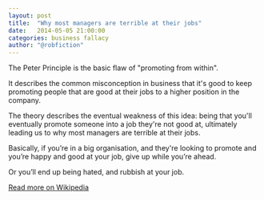 ```yaml
---
layout: post
title:  "Why most managers are terrible at their jobs"
date:   2014-05-05 21:00:00
categories: business fallacy
author: "@robfiction"
---
```

The Peter Principle is the basic flaw of "promoting from within".

It describes the common misconception in business that it's good to keep promoting people that are good at their jobs to a higher position in the company. 

The theory describes the eventual weakness of this idea: being that you'll eventually promote someone into a job they're not good at, ultimately leading us to why most managers are terrible at their jobs.

Basically, if you’re in a big organisation, and they're looking to promote and you’re happy and good at your job, give up while you’re ahead.

Or you’ll end up being hated, and rubbish at your job.

[Read more on Wikipedia][1]

[1]: http://en.wikipedia.org/wiki/Peter_Principle
